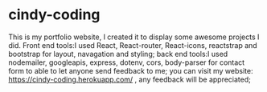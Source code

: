 # cindy-coding
This is my portfolio website, I created it to display some awesome projects I did.
Front end tools:I used React, React-router, React-icons, reactstrap and bootstrap for layout, navagation and styling;
back end tools:I used nodemailer, googleapis, express, dotenv, cors, body-parser for contact form to able to let anyone send feedback to me;
you can visit my website: https://cindy-coding.herokuapp.com/ , any feedback will be appreciated;
